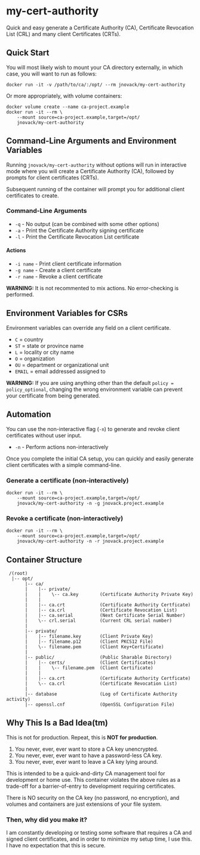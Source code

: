 # my-cert-authority

Quick and easy generate a Certificate Authority (CA), Certificate
Revocation List (CRL) and many client Certificates (CRTs).

## Quick Start

You will most likely wish to mount your CA directory externally, in
which case, you will want to run as follows:

```
docker run -it -v /path/to/ca/:/opt/ --rm jnovack/my-cert-authority
```

Or more appropriately, with volume containers:

```
docker volume create --name ca-project.example
docker run -it --rm \
    --mount source=ca-project.example,target=/opt/
    jnovack/my-cert-authority
```

## Command-Line Arguments and Environment Variables

Running `jnovack/my-cert-authority` without options will run in
interactive mode where you will create a Certificate Authority (CA),
followed by prompts for client certificates (CRTs).

Subsequent running of the container will prompt you for additional
client certificates to create.

### Command-Line Arguments

* `-q` - No output (can be combined with some other options)
* `-a` - Print the Certificate Authority signing certificate
* `-l` - Print the Certificate Revocation List certificate

#### Actions

* `-i name` - Print client certificate information
* `-g name` - Create a client certificate
* `-r name` - Revoke a client certificate

**WARNING:** It is not recommented to mix actions. No error-checking is
performed.

## Environment Variables for CSRs

Environment variables can override any field on a client certificate.

* `C`  = country
* `ST` = state or province name
* `L`  = locality or city name
* `O`  = organization
* `OU` = department or organizational unit
* `EMAIL` = email addressed assigned to

**WARNING:** If you are using anything other than the default
`policy = policy_optional`, changing the wrong environment variable can
prevent your certificate from being generated.

## Automation

You can use the non-interactive flag (`-n`) to generate and revoke
client certificates without user input.

* `-n` - Perform actions non-interactively

Once you complete the initial CA setup, you can quickly and easily
generate client certificates with a simple command-line.

### Generate a certificate (non-interactively)

```
docker run -it --rm \
    --mount source=ca-project.example,target=/opt/
    jnovack/my-cert-authority -n -g jnovack.project.example
```


### Revoke a certificate (non-interactively)
```
docker run -it --rm \
    --mount source=ca-project.example,target=/opt/
    jnovack/my-cert-authority -n -r jnovack.project.example
```

## Container Structure

```
 /(root)
  |-- opt/
       |-- ca/
       |    |-- private/
       |    |    \-- ca.key        (Certificate Authority Private Key)
       |    |
       |    |-- ca.crt             (Certificate Authority Certficate)
       |    |-- ca.crl             (Certificate Revocation List)
       |    |-- ca.serial          (Next Certificate Serial Number)
       |    \-- crl.serial         (Current CRL serial number)
       |
       |-- private/
       |    |-- filename.key       (Client Private Key)
       |    |-- filename.p12       (Client PKCS12 File)
       |    \-- filename.pem       (Client Key+Certificate)
       |
       |-- public/                 (Public Sharable Directory)
       |    |-- certs/             (Client Certificates)
       |    |    \-- filename.pem  (Client Certificate)
       |    |
       |    |-- ca.crt             (Certificate Authority Certficate)
       |    \-- ca.crl             (Certificate Revocation List)
       |
       |-- database                (Log of Certificate Authority activity)
       |-- openssl.cnf             (OpenSSL Configuration File)

```


## Why This Is a Bad Idea(tm)

This is not for production.  Repeat, this is **NOT for production**.

1. You never, ever, ever want to store a CA key unencrypted.
1. You never, ever, ever want to have a password-less CA key.
1. You never, ever, ever want to leave a CA key lying around.

This is intended to be a quick-and-dirty CA management tool for
development or home use.  This container violates the above rules
as a trade-off for a barrier-of-entry to development requiring
certificates.

There is NO security on the CA key (no password, no encryption), and
volumes and containers are just extensions of your file system.

### Then, why did you make it?

I am constantly developing or testing some software that requires a
CA and signed client certificates, and in order to minimize my setup
time, I use this.  I have no expectation that this is secure.
